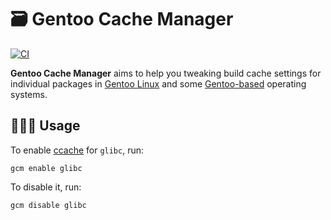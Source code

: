 # 🗃️ Gentoo Cache Manager

[![CI][ci-badge]][ci]

**Gentoo Cache Manager** aims to help you tweaking build cache settings for individual packages in [Gentoo Linux][gentoo] and some [Gentoo-based][gentoo-based] operating systems.

## 🧑🏽‍🔬 Usage

To enable [ccache][ccache] for `glibc`, run:
```shell
gcm enable glibc
```

To disable it, run:
```shell
gcm disable glibc
```

[ci-badge]: https://img.shields.io/github/actions/workflow/status/Jamim/gentoo-cache-manager/ci.yml.svg
[ci]: https://github.com/Jamim/gentoo-cache-manager/actions/workflows/ci.yml
[gentoo]: https://www.gentoo.org
[gentoo-based]: https://wiki.gentoo.org/wiki/Distributions_based_on_Gentoo
[ccache]: https://wiki.gentoo.org/wiki/Ccache
